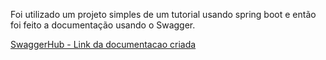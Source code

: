 Foi utilizado um projeto simples de um tutorial usando spring boot e então foi feito a documentação usando o Swagger.

[SwaggerHub - Link da documentacao criada](https://app.swaggerhub.com/apis/rjsr/if1007-swagger-doc-rjsr/1.0.0)
